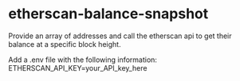 # etherscan-balance-snapshot
Provide an array of addresses and call the etherscan api to get their balance at a specific block height.

Add a .env file with the following information:
ETHERSCAN_API_KEY=your_API_key_here
